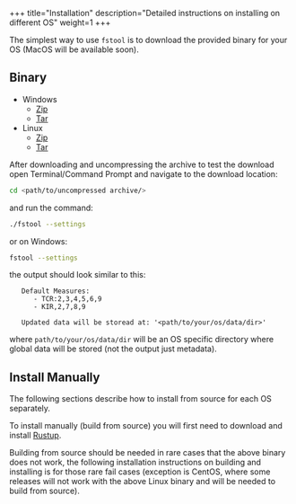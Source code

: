 +++
title="Installation"
description="Detailed instructions on installing on different OS"
weight=1
+++


The simplest way to use `fstool` is to download the provided binary for your OS (MacOS will be available soon).

## Binary

- Windows
    - [Zip](https://github.com/bjohnnyd/fs-tool/releases/latest/download/x86_64-pc-windows-gnu.zip)
    - [Tar](https://github.com/bjohnnyd/fs-tool/releases/latest/download/x86_64-pc-windows-gnu.tar.gz)
- Linux
    - [Zip](https://github.com/bjohnnyd/fs-tool/releases/latest/download/x86_64-pc-windows-gnu.zip)
    - [Tar](https://github.com/bjohnnyd/fs-tool/releases/latest/download/x86_64-pc-windows-gnu.tar.gz)
    
After downloading and uncompressing the archive to test the download open Terminal/Command Prompt and navigate to the download location:

```sh
cd <path/to/uncompressed archive/>
```

and run the command:

```sh
./fstool --settings
```

or on Windows:

```sh
fstool --settings
```

the output should look similar to this:

```
   Default Measures:
      - TCR:2,3,4,5,6,9
      - KIR,2,7,8,9
   
   Updated data will be storead at: '<path/to/your/os/data/dir>'
```

where `path/to/your/os/data/dir` will be an OS specific directory where global data will be stored (not the output just metadata).


## Install Manually


The following sections describe how to install from source for each OS separately.

To install manually (build from source) you will first need to download and install [Rustup](https://rustup.rs/).

Building from source should be needed in rare cases that the above binary does not work, the following installation instructions on building and installing is for those rare fail cases (exception is CentOS, where some releases will not work with the above Linux binary and will be needed to build from source).
